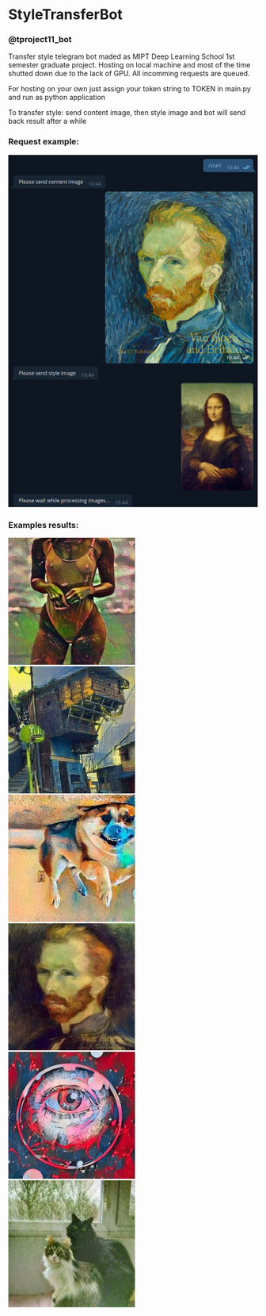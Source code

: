 # StyleTransferBot

### @tproject11_bot

Transfer style telegram bot maded as MIPT Deep Learning School 1st semester graduate project. Hosting on local machine and most of the time shutted down due to the lack of GPU.
All incomming requests are queued.

For hosting on your own just assign your token string to TOKEN in main.py and run as python application 


To transfer style: send content image, then style image and bot will send back result after a while

### Request example:

![Example](resources/Screenshot_2020-06-13_12-10-08.png)

### Examples results:

![Result_1](resources/photo_2020-06-13_12-02-04.jpg)![Result_2](resources/photo_2020-06-13_12-01-56.jpg)![Result_3](resources/photo_2020-06-13_12-01-51.jpg)![Result_5](resources/photo_2020-06-13_12-01-21.jpg)![Result_6](resources/photo_2020-06-13_12-06-54.jpg)![Result_6](resources/photo_2020-06-13_12-07-14.jpg)

